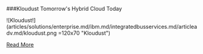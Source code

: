 ###Kloudust
Tomorrow's Hybrid Cloud Today

![Kloudust!] (articles/solutions/enterprise.md/ibm.md/integratedbusservices.md/articleadv.md/kloudust.png =120x70 "Kloudust")

[Read More]({{#makeLink}}./landing.html?product_path=./products/kloudust.md&menu_path=.menus/en{{/makeLink}})